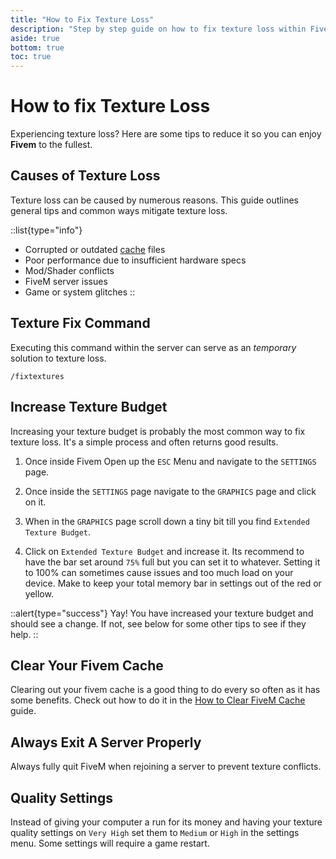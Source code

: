 ```yaml
---
title: "How to Fix Texture Loss"
description: "Step by step guide on how to fix texture loss within FiveM and some of the common causes."
aside: true
bottom: true
toc: true
---
```


# How to fix Texture Loss

Experiencing texture loss? Here are some tips to reduce it so you can enjoy **Fivem** to the fullest.

## Causes of Texture Loss

Texture loss can be caused by numerous reasons. This guide outlines general tips and common ways mitigate texture loss.

::list{type="info"}
- Corrupted or outdated [cache](/server-docs/troubleshooting/how-to-clear-fivem-cache) files
- Poor performance due to insufficient hardware specs
- Mod/Shader conflicts 
- FiveM server issues
- Game or system glitches
::

## Texture Fix Command
Executing this command within the server can serve as an *temporary* solution to texture loss.

`/fixtextures`

## Increase Texture Budget
Increasing your texture budget is probably the most common way to fix texture loss. It's a simple process and often returns good results.

1. Once inside Fivem Open up the `ESC` Menu and navigate to the `SETTINGS` page.

2. Once inside the `SETTINGS` page navigate to the `GRAPHICS` page and click on it.

3. When in the `GRAPHICS` page scroll down a tiny bit till you find `Extended Texture Budget`.

4. Click on `Extended Texture Budget` and increase it. Its recommend to have the bar set around `75%` full but you can set it to whatever. Setting it to 100% can sometimes cause issues and too much load on your device. Make to keep your total memory bar in settings out of the red or yellow.

::alert{type="success"}
Yay! You have increased your texture budget and should see a change. If not, see below for some other tips to see if they help.
::

## Clear Your Fivem Cache
Clearing out your fivem cache is a good thing to do every so often as it has some benefits. Check out how to do it in the [How to Clear FiveM Cache](/server-docs/troubleshooting/how-to-clear-fivem-cache) guide.

## Always Exit A Server Properly
Always fully quit FiveM when rejoining a server to prevent texture conflicts.

## Quality Settings
Instead of giving your computer a run for its money and having your texture quality settings on `Very High` set them to `Medium` or `High` in the settings menu. Some settings will require a game restart.
